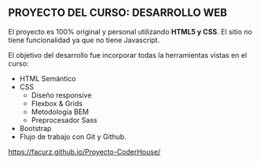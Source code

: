 ## PROYECTO DEL CURSO: DESARROLLO WEB

El proyecto es 100% original y personal utilizando **HTML5 y CSS**. El sitio no tiene funcionalidad ya que no tiene Javascript.

El objetivo del desarrollo fue incorporar todas la herramientas vistas en el curso:

* HTML Semántico 
* CSS
  *  Diseño responsive 
  *  Flexbox & Grids 
  *   Metodología BEM 
  *   Preprocesador Sass 
* Bootstrap 
*  Flujo de trabajo con Git y Github.

https://facurz.github.io/Proyecto-CoderHouse/



